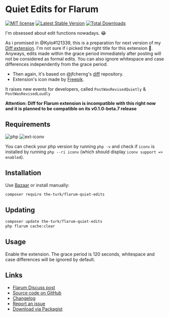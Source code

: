 # Quiet Edits for Flarum

[![MIT license](https://img.shields.io/badge/license-MIT-blue.svg)](https://github.com/the-turk/flarum-quiet-edits/blob/master/LICENSE) [![Latest Stable Version](https://img.shields.io/packagist/v/the-turk/flarum-quiet-edits.svg)](https://packagist.org/packages/the-turk/flarum-quiet-edits) [![Total Downloads](https://img.shields.io/packagist/dt/the-turk/flarum-quiet-edits.svg)](https://packagist.org/packages/the-turk/flarum-quiet-edits)

I'm obsessed about edit functions nowadays. 😂

As i promised in @Kylo#121339, this is a preparation for next version of my [Diff extension](https://discuss.flarum.org/d/22779-diff-for-flarum). I'm not sure if i picked the right title for this extension 🤔. Anyways, edits made within the grace period immediately after posting will not be considered as formal edits. You can also ignore whitespace and case differences independently from the grace period.

- Then again, it's based on @jfcherng's [diff](https://github.com/jfcherng/php-diff) repository.
- Extension's icon made by <a href="https://www.flaticon.com/authors/freepik" title="Freepik">Freepik</a>.

It raises new events for developers, called `PostWasRevisedQuietly` & `PostWasRevisedLoudly`

**Attention: Diff for Flarum extension is incompatible with this right now and it is planned to be compatible on its v0.1.0-beta.7 release**

## Requirements

![php](https://img.shields.io/badge/php-%5E7.1.3-blue?style=flat-square) ![ext-iconv](https://img.shields.io/badge/ext-iconv-brightgreen?style=flat-square)

You can check your php version by running `php -v` and check if `iconv` is installed by running `php --ri iconv` (which should display `iconv support => enabled`).

## Installation

Use [Bazaar](https://discuss.flarum.org/d/5151) or install manually:

```bash
composer require the-turk/flarum-quiet-edits
```

## Updating

```bash
composer update the-turk/flarum-quiet-edits
php flarum cache:clear
```

## Usage

Enable the extension. The grace period is 120 seconds, whitespace and case differences will be ignored by default.

## Links

- [Flarum Discuss post](https://discuss.flarum.org/)
- [Source code on GitHub](https://github.com/the-turk/flarum-quiet-edits)
- [Changelog](https://github.com/the-turk/flarum-quiet-edits/blob/master/CHANGELOG.md)
- [Report an issue](https://github.com/the-turk/flarum-quiet-edits/issues)
- [Download via Packagist](https://packagist.org/packages/the-turk/flarum-quiet-edits)
